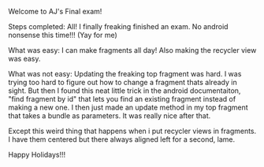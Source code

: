 Welcome to AJ's Final exam!

Steps completed:
All! I finally freaking finished an exam. No android nonsense this time!!!
(Yay for me)

What was easy:
I can make fragments all day! Also making the recycler view was easy.

What was not easy:
Updating the freaking top fragment was hard. I was trying too hard to figure out how to change a fragment thats already in sight. But then I found this neat little trick in the android documentaiton, "find fragment by id" that lets you find an existing fragment instead of making a new one. I then just made an update method in my top fragment that takes a bundle as parameters. It was really nice after that. 

Except this weird thing that happens when i put recycler views in fragments. I have them centered but there always aligned left for a second, lame.

Happy Holidays!!!
